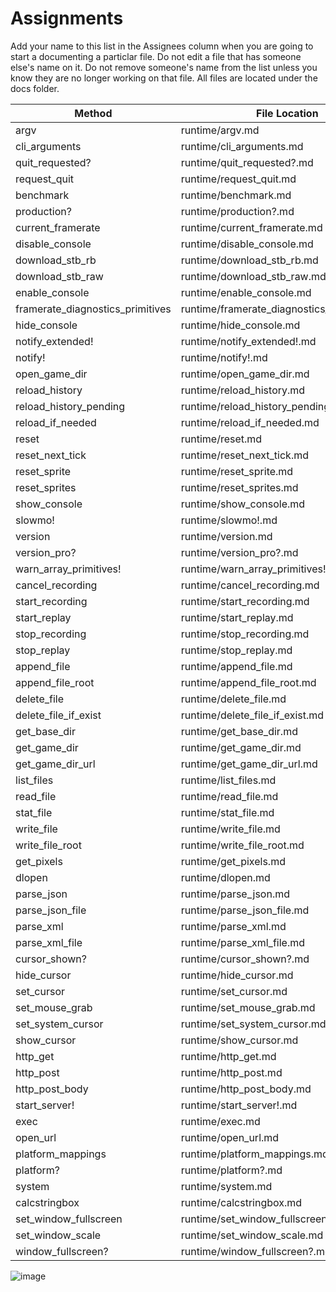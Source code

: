 # Assignments

Add your name to this list in the Assignees column when you are going to start a documenting a particlar file.  Do not edit a file that has someone else's name 
on it.  Do not remove someone's name from the list unless you know they are no longer working on that file.  All files are located under the docs folder.

|	Method	|	File Location	|	Assignee	|	Done	|	Reviewed	|
|	---	|	---	|	---	|	---	|	---	|
|	argv	|	runtime/argv.md	|		|		|		|
|	cli_arguments	|	runtime/cli_arguments.md	|		|		|		|
|	quit_requested?	|	runtime/quit_requested?.md	|		|		|		|
|	request_quit	|	runtime/request_quit.md	|		|		|		|
|	benchmark	|	runtime/benchmark.md	|		|		|		|
|	production?	|	runtime/production?.md	|		|		|		|
|	current_framerate	|	runtime/current_framerate.md	|		|		|		|
|	disable_console	|	runtime/disable_console.md	|		|		|		|
|	download_stb_rb	|	runtime/download_stb_rb.md	|		|		|		|
|	download_stb_raw	|	runtime/download_stb_raw.md	|		|		|		|
|	enable_console	|	runtime/enable_console.md	|		|		|		|
|	framerate_diagnostics_primitives	|	runtime/framerate_diagnostics_primitives.md	|		|		|		|
|	hide_console	|	runtime/hide_console.md	|		|		|		|
|	notify_extended!	|	runtime/notify_extended!.md	|		|		|		|
|	notify!	|	runtime/notify!.md	|		|		|		|
|	open_game_dir	|	runtime/open_game_dir.md	|		|		|		|
|	reload_history	|	runtime/reload_history.md	|		|		|		|
|	reload_history_pending	|	runtime/reload_history_pending.md	|		|		|		|
|	reload_if_needed	|	runtime/reload_if_needed.md	|		|		|		|
|	reset	|	runtime/reset.md	|		|		|		|
|	reset_next_tick	|	runtime/reset_next_tick.md	|		|		|		|
|	reset_sprite	|	runtime/reset_sprite.md	|		|		|		|
|	reset_sprites	|	runtime/reset_sprites.md	|		|		|		|
|	show_console	|	runtime/show_console.md	|		|		|		|
|	slowmo!	|	runtime/slowmo!.md	|		|		|		|
|	version	|	runtime/version.md	|		|		|		|
|	version_pro?	|	runtime/version_pro?.md	|		|		|		|
|	warn_array_primitives!	|	runtime/warn_array_primitives!.md	|		|		|		|
|	cancel_recording	|	runtime/cancel_recording.md	|		|		|		|
|	start_recording	|	runtime/start_recording.md	|		|		|		|
|	start_replay	|	runtime/start_replay.md	|		|		|		|
|	stop_recording	|	runtime/stop_recording.md	|		|		|		|
|	stop_replay	|	runtime/stop_replay.md	|		|		|		|
|	append_file	|	runtime/append_file.md	|	dcrawl	|	X	|		|
|	append_file_root	|	runtime/append_file_root.md	|	dcrawl |	X	|		|
|	delete_file	|	runtime/delete_file.md	|		|		|		|
|	delete_file_if_exist	|	runtime/delete_file_if_exist.md	|		|		|		|
|	get_base_dir	|	runtime/get_base_dir.md	|		|		|		|
|	get_game_dir	|	runtime/get_game_dir.md	|		|		|		|
|	get_game_dir_url	|	runtime/get_game_dir_url.md	|		|		|		|
|	list_files	|	runtime/list_files.md	|		|		|		|
|	read_file	|	runtime/read_file.md	|		|		|		|
|	stat_file	|	runtime/stat_file.md	|		|		|		|
|	write_file	|	runtime/write_file.md	|		|		|		|
|	write_file_root	|	runtime/write_file_root.md	|		|		|		|
|	get_pixels	|	runtime/get_pixels.md	|		|		|		|
|	dlopen	|	runtime/dlopen.md	|		|		|		|
|	parse_json	|	runtime/parse_json.md	|		|		|		|
|	parse_json_file	|	runtime/parse_json_file.md	|		|		|		|
|	parse_xml	|	runtime/parse_xml.md	|		|		|		|
|	parse_xml_file	|	runtime/parse_xml_file.md	|		|		|		|
|	cursor_shown?	|	runtime/cursor_shown?.md	|		|		|		|
|	hide_cursor	|	runtime/hide_cursor.md	|		|		|		|
|	set_cursor	|	runtime/set_cursor.md	|		|		|		|
|	set_mouse_grab	|	runtime/set_mouse_grab.md	|		|		|		|
|	set_system_cursor	|	runtime/set_system_cursor.md	|		|		|		|
|	show_cursor	|	runtime/show_cursor.md	|		|		|		|
|	http_get	|	runtime/http_get.md	|		|		|		|
|	http_post	|	runtime/http_post.md	|		|		|		|
|	http_post_body	|	runtime/http_post_body.md	|		|		|		|
|	start_server!	|	runtime/start_server!.md	|		|		|		|
|	exec	|	runtime/exec.md	|		|		|		|
|	open_url	|	runtime/open_url.md	|		|		|		|
|	platform_mappings	|	runtime/platform_mappings.md	|		|		|		|
|	platform?	|	runtime/platform?.md	|		|		|		|
|	system	|	runtime/system.md	|		|		|		|
|	calcstringbox	|	runtime/calcstringbox.md	|		|		|		|
|	set_window_fullscreen	|	runtime/set_window_fullscreen.md	|		|		|		|
|	set_window_scale	|	runtime/set_window_scale.md	|		|		|		|
|	window_fullscreen?	|	runtime/window_fullscreen?.md	|		|		|		|
![image](https://github.com/DragonRidersUnite/docs-prototype-docsify/assets/4784891/c5abe3a9-1808-4779-b6fd-71f3678b2d42)
